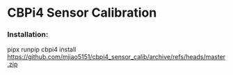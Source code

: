 # CBPi4 Sensor Calibration

### Installation:
pipx runpip cbpi4 install https://github.com/mjiao5151/cbpi4_sensor_calib/archive/refs/heads/master.zip